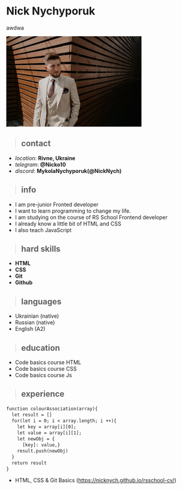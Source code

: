 # Nick Nychyporuk
 awdwa
 
<img src="img/img.jpg" height="240">

> ## contact

* _location_: **Rivne, Ukraine**
* _telegram_: **@Nicko10**
* _discord_: **MykolaNychyporuk(@NickNych)**

> ## info
* I am pre-junior Fronted developer
* I want to learn programming to change my life.
* I am studying on the course of RS School Frontend developer
* I already know a little bit of HTML and CSS
* I also teach JavaScript

> ## hard skills

* **HTML**
* **CSS**
* **Git**
* **Github**

> ## languages

* Ukrainian (native)
* Russian (native)
* English (A2)
> ## education
* Code basics course HTML
* Code basics course CSS
* Code basics course Js
> ## experience

```
function colourAssociation(array){
  let result = []
  for(let i = 0; i < array.length; i ++){
    let key = array[i][0];
    let value = array[i][1];
    let newObj = {
      [key]: value,}
    result.push(newObj)
  }
  return result
}
```

* HTML, CSS & Git Basics (https://nicknych.github.io/rsschool-cv/)

